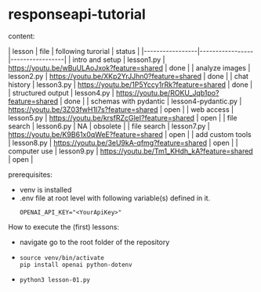 # responseapi-tutorial

content:

| lesson | file | following turorial | status |
|-----------------|-----------------|-----------------|
| intro and setup | lesson1.py | https://youtu.be/wBuULAoJxok?feature=shared | done |
| analyze images | lesson2.py | https://youtu.be/XKp2YrJJhn0?feature=shared | done |
| chat history | lesson3.py | https://youtu.be/1P5Yccy1rRk?feature=shared | done |
| structured output | lesson4.py | https://youtu.be/ROKU_Jqb1po?feature=shared | done |
| schemas with pydantic | lesson4-pydantic.py | https://youtu.be/3Z03fwH1I7s?feature=shared | open |
| web access | lesson5.py | https://youtu.be/krsfRZcGleI?feature=shared | open |
| file search | lesson6.py | NA | obsolete |
| file search | lesson7.py | https://youtu.be/K9B61x0qWeE?feature=shared | open |
| add custom tools | lesson8.py | https://youtu.be/3eU9kA-qfmg?feature=shared | open |
| computer use | lesson9.py | https://youtu.be/Tm1_KHdh_kA?feature=shared | open |

prerequisites:
* venv is installed
* .env file at root level with following variable(s) defined in it.
    ```
    OPENAI_API_KEY="<YourApiKey>"
How to execute the (first) lessons:
* navigate go to the root folder of the repository
* 
    ```
    source venv/bin/activate
    pip install openai python-dotenv
* 
    ```
    python3 lesson-01.py

